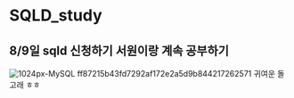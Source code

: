 # SQLD_study
8/9일 sqld 신청하기
서원이랑 계속 공부하기
------------
![1024px-MySQL ff87215b43fd7292af172e2a5d9b844217262571](https://user-images.githubusercontent.com/75446713/127865355-6e6c52f8-2a96-415b-b0e7-d6cb50e4afce.png)
귀여운 돌고래 ㅎㅎ
